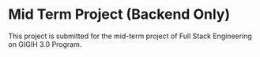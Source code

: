 # Mid Term Project (Backend Only)
This project is submitted for the mid-term project of Full Stack Engineering on GIGIH 3.0 Program.
